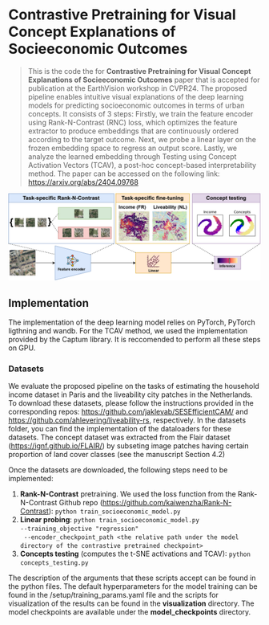 # __Contrastive Pretraining for Visual Concept Explanations of Socieeconomic Outcomes__

>This is the code the for __Contrastive Pretraining for Visual Concept Explanations of Socieeconomic Outcomes__ paper that is accepted for publication at the EarthVision workshop in CVPR24.
The proposed pipeline enables intuitive visual explanations of the deep learning models for predicting socioeconomic outcomes in terms of urban concepts. It consists of 3 steps: Firstly, we train the feature encoder using Rank-N-Contrast (RNC) loss, which optimizes the feature extractor to produce embeddings that are continuously ordered according to the target outcome. Next, we probe a linear layer on the frozen embedding space to regress an output score. Lastly, we analyze the learned embedding through Testing using Concept Activation Vectors (TCAV), a post-hoc concept-based interpretability method. The paper can be accessed on the following link: https://arxiv.org/abs/2404.09768

![Proposed workflow](method_workflow.png)

## Implementation ##
The implementation of the deep learning model relies on PyTorch, PyTorch ligthning and wandb. For the TCAV method, we used the implementation provided by the Captum library. It is reccomended to perform all these steps on GPU. 

### Datasets ###
We evaluate the proposed pipeline on the tasks of estimating the household income dataset in Paris and the liveability city patches in the Netherlands.
To download these datasets, please follow the instructions provided in the corresponding repos: https://github.com/jaklevab/SESEfficientCAM/ and https://github.com/ahlevering/liveability-rs, respectively. In the datasets folder, you can find the implementation of the dataloaders for these datasets.
The concept dataset was extracted from the Flair dataset (https://ignf.github.io/FLAIR/) by subseting image patches having certain proportion of land cover classes (see the manuscript Section 4.2) 

Once the datasets are downloaded, the following steps need to be implemented:
1. **Rank-N-Contrast** pretraining. We used the loss function from the Rank-N-Contrast Github repo (https://github.com/kaiwenzha/Rank-N-Contrast):
`python train_socioeconomic_model.py` 
2. **Linear probing**: `python train_socioeconomic_model.py `<br>` --training_objective "regression" `<br>` --encoder_checkpoint_path <the relative path under the model directory of the contrastive pretrained checkpoint>`
3. **Concepts testing** (computes the t-SNE activations and TCAV): `python concepts_testing.py`

The description of the arguments that these scripts accept can be found in the python files. The default hyperparameters for the model training can be found in the /setup/training_params.yaml file and the scripts for visualization of the results can be found in the **visualization** directory.
The model checkpoints are available under the **model_checkpoints** directory.


